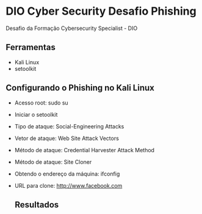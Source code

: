 # DIO Cyber Security Desafio Phishing
Desafio da Formação Cybersecurity Specialist - DIO

## Ferramentas
* Kali Linux
* setoolkit

## Configurando o Phishing no Kali Linux
* Acesso root: sudo su
* Iniciar o setoolkit
* Tipo de ataque: Social-Engineering Attacks
* Vetor de ataque: Web Site Attack Vectors
* Método de ataque: Credential Harvester Attack Method
* Método de ataque: Site Cloner
* Obtendo o endereço da máquina: ifconfig
* URL para clone: http://www.facebook.com

  ## Resultados
  
